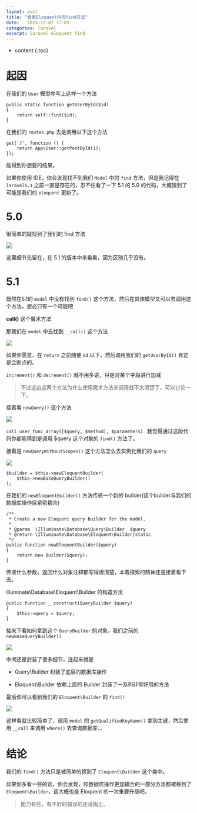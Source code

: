 ```yaml
---
layout: post
title: "看看Eloquent中的find方法"
date:   2015-12-07 17:03
categories: laravel
excerpt: laravel eloquent find
---
```


* content
{:toc}

# 起因

在我们的 `User` 模型中写上这样一个方法

    public static function getUserById($id)
    {
        return self::find($id);
    }

在我们的 `routes.php` 去是调用以下这个方法

    get('/', function () {
        return App\User::getPostById(1);
    });

能得到你想要的结果。

如果你使用 IDE，你会发现找不到我们 `Model` 中的 `find` 方法，但是我记得在 `laravel5.1` 之前一直是存在的，忍不住看了一下 5.1 的 5.0 的代码，大概猜到了可能是我们的 `eloquent` 更新了。

# 5.0

很简单的就找到了我们的 find 方法

![](http://ww1.sinaimg.cn/mw690/baa3278fgw1eyr76tm7yij20ld0esgms.jpg)

这里细节先留在，在 5.1 的版本中来看看，因为区别几乎没有。

# 5.1

既然在5.1的 `model` 中没有找到 `find()` 这个方法，然后在具体模型又可以去调用这个方法，想必只有一个可能吧

**__call()__** 这个魔术方法

那我们在 `model` 中去找到 `__call()` 这个方法

![](http://ww2.sinaimg.cn/mw690/baa3278fgw1eyr7dn0uzjj20jc0ez0u2.jpg)

如果你愿意，在 `return` 之前随便 `dd` 以下，然后调用我们的 `getUserById()` 肯定是会断点的。

`increment()` 和 `decrement()` 就不用多说，只是对某个字段进行加减

> 不过这边这两个方法为什么使用魔术方法来调用就不太清楚了，可以讨论一下。

接着看 `newQuery()` 这个方法

![](http://ww2.sinaimg.cn/mw690/baa3278fgw1eyr7talyxsj20ee09jt9b.jpg)

`call_user_func_array([$query, $method], $parameters) ` 我觉得通过这段代码你都能猜到是调用 $query 这个对象的 `find()` 方法了。

接着是 `newQueryWithoutScopes()` 这个方法怎么去实例化我们的 `query`

![](http://ww3.sinaimg.cn/mw690/baa3278fgw1eyr7xpjk9fj20mr0dqmyl.jpg)

    $builder = $this->newEloquentBuilder(
        $this->newBaseQueryBuilder()
    );

在我们的 `newEloquentBuilder()` 方法传递一个新的 builder(这个builder与我们的数据库操作层紧密耦合)

    /**
     * Create a new Eloquent query builder for the model.
     *
     * @param  \Illuminate\Database\Query\Builder  $query
     * @return \Illuminate\Database\Eloquent\Builder|static
     */
    public function newEloquentBuilder($query)
    {
        return new Builder($query);
    }

传递什么参数，返回什么对象注释都写得很清楚，本着探索的精神还是接着看下去。

Illuminate\Database\Eloquent\Builder 的构造方法

    public function __construct(QueryBuilder $query)
    {
        $this->query = $query;
    }

接来下看如何拿到这个 `QueryBuilder` 的对象，我们之前的 `newBaseQueryBuilder()`

![](http://ww4.sinaimg.cn/mw690/baa3278fgw1eyr87h5gr2j20ki0aw3zd.jpg)

中间还是封装了很多细节，连起来就是

* Query\Builder 封装了底层的数据库操作

* Eloquent\Builder 依赖上面的 Builder 封装了一系列非常好用的方法

最后你可以看到我们的 `Eloquent\Builder` 的 `find()`

![](http://ww1.sinaimg.cn/mw690/baa3278fgw1eyrfo08un6j20om0hb0tz.jpg)

这样看就比较简单了，调用 `model` 的 `getQualifiedKeyName()` 拿到主键，然后使用 `__call` 来调用 `where()` 去查询数据库...

# 结论

我们的 `find()` 方法只是被简单的换到了 `Eloquent\Builder` 这个类中。

如果你多看一些的话，你会发现，和数据库操作更加耦合的一部分方法都被移到了 `Eloquent\Builder`，这大概也是 Eloquent 的一次重要升级吧。

> 能力有些，有不好的错误的还请指正。
